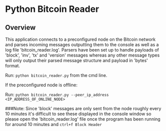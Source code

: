 # Python Bitcoin Reader
## Overview

This application connects to a preconfigured node on the Bitcoin network and parses
incoming messages outputting them to the console as well as a log file 'bitcoin_reader.log'. 
Parsers have been set up to handle payloads of 'block', 'inv', 'tx' and 'version' messages whereas 
any other message types will only output their parsed message structure and payload in 'bytes' format.

Run: `python bitcoin_reader.py` from the cmd line. 

If the preconfigured node is offline:

Run: `python bitcoin_reader.py --peer_ip_address <IP_ADDRESS_OF_ONLINE_NODE>`

###Note: 
Since 'block' messages are only sent from the node roughly every 10 minutes it's difficult to 
see these displayed in the console window so please open the 'bitcoin_reader.log' file once the program has
been running for around 10 minutes and `ctrl+f Block Header`
